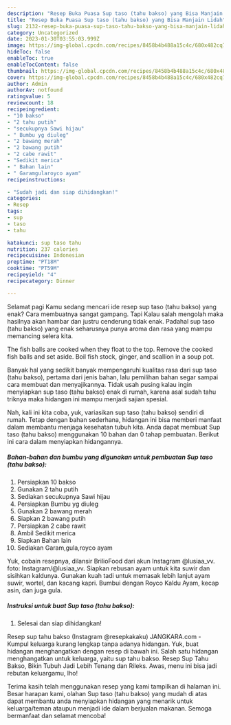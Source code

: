 ```yaml
---
description: "Resep Buka Puasa Sup taso (tahu bakso) yang Bisa Manjain Lidah"
title: "Resep Buka Puasa Sup taso (tahu bakso) yang Bisa Manjain Lidah"
slug: 2132-resep-buka-puasa-sup-taso-tahu-bakso-yang-bisa-manjain-lidah
category: Uncategorized
date: 2023-01-30T03:55:03.999Z
image: https://img-global.cpcdn.com/recipes/8458b4b488a15c4c/680x482cq70/sup-taso-tahu-bakso-foto-resep-utama.jpg
hideToc: false
enableToc: true
enableTocContent: false
thumbnail: https://img-global.cpcdn.com/recipes/8458b4b488a15c4c/680x482cq70/sup-taso-tahu-bakso-foto-resep-utama.jpg
cover: https://img-global.cpcdn.com/recipes/8458b4b488a15c4c/680x482cq70/sup-taso-tahu-bakso-foto-resep-utama.jpg
author: Admin
authorAv: notfound
ratingvalue: 5
reviewcount: 18
recipeingredient:
- "10 bakso"
- "2 tahu putih"
- "secukupnya Sawi hijau"
- " Bumbu yg diuleg"
- "2 bawang merah"
- "2 bawang putih"
- "2 cabe rawit"
- "Sedikit merica"
- " Bahan lain"
- " Garamgularoyco ayam"
recipeinstructions:

- "Sudah jadi dan siap dihidangkan!"
categories:
- Resep
tags:
- sup
- taso
- tahu

katakunci: sup taso tahu 
nutrition: 237 calories
recipecuisine: Indonesian
preptime: "PT18M"
cooktime: "PT59M"
recipeyield: "4"
recipecategory: Dinner

---
```



Selamat pagi Kamu sedang mencari ide resep sup taso (tahu bakso) yang enak? Cara membuatnya sangat gampang. Tapi Kalau salah mengolah maka hasilnya akan hambar dan justru cenderung tidak enak. Padahal sup taso (tahu bakso) yang enak seharusnya punya aroma dan rasa yang mampu memancing selera kita.


The fish balls are cooked when they float to the top. Remove the cooked fish balls and set aside. Boil fish stock, ginger, and scallion in a soup pot.

Banyak hal yang sedikit banyak mempengaruhi kualitas rasa dari sup taso (tahu bakso), pertama dari jenis bahan, lalu pemilihan bahan segar sampai cara membuat dan menyajikannya. Tidak usah pusing kalau ingin menyiapkan sup taso (tahu bakso) enak di rumah, karena asal sudah tahu triknya maka hidangan ini mampu menjadi sajian spesial.


Nah, kali ini kita coba, yuk, variasikan sup taso (tahu bakso) sendiri di rumah. Tetap dengan bahan sederhana, hidangan ini bisa memberi manfaat dalam membantu menjaga kesehatan tubuh kita. Anda dapat membuat Sup taso (tahu bakso) menggunakan 10 bahan dan 0 tahap pembuatan. Berikut ini cara dalam menyiapkan hidangannya.

<!--inarticleads1-->

##### Bahan-bahan dan bumbu yang digunakan untuk pembuatan Sup taso (tahu bakso):

1. Persiapkan 10 bakso
1. Gunakan 2 tahu putih
1. Sediakan secukupnya Sawi hijau
1. Persiapkan  Bumbu yg diuleg
1. Gunakan 2 bawang merah
1. Siapkan 2 bawang putih
1. Persiapkan 2 cabe rawit
1. Ambil Sedikit merica
1. Siapkan  Bahan lain
1. Sediakan  Garam,gula,royco ayam


Yuk, cobain resepnya, dilansir BrilioFood dari akun Instagram @lusiaa_vv. foto: Instagram/@lusiaa_vv. Siapkan rebusan ayam untuk kita suwir dan sisihkan kaldunya. Gunakan kuah tadi untuk memasak lebih lanjut ayam suwir, wortel, dan kacang kapri. Bumbui dengan Royco Kaldu Ayam, kecap asin, dan juga gula. 

<!--inarticleads2-->

##### Instruksi untuk buat Sup taso (tahu bakso):


1. Selesai dan siap dihidangkan!

Resep sup tahu bakso (Instagram @resepkakaku) JANGKARA.com - Kumpul keluarga kurang lengkap tanpa adanya hidangan. Yuk, buat hidangan menghangatkan dengan resep di bawah ini. Salah satu hidangan menghangatkan untuk keluarga, yaitu sup tahu bakso. Resep Sup Tahu Bakso, Bikin Tubuh Jadi Lebih Tenang dan Rileks. Awas, menu ini bisa jadi rebutan keluargamu, lho! 

Terima kasih telah menggunakan resep yang kami tampilkan di halaman ini. Besar harapan kami, olahan Sup taso (tahu bakso) yang mudah di atas dapat membantu anda menyiapkan hidangan yang menarik untuk keluarga/teman ataupun menjadi ide dalam berjualan makanan. Semoga bermanfaat dan selamat mencoba!
